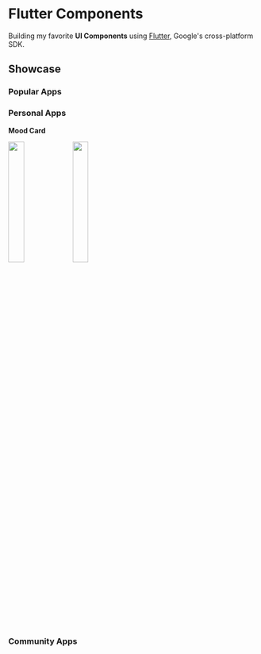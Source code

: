# Flutter Components

Building my favorite **UI Components** using [Flutter](https://flutter.dev/), Google's cross-platform SDK.

## Showcase

### Popular Apps

### Personal Apps

**Mood Card**

<img src="https://github.com/ldcstudio/flutter_components/assets/27798623/81aa8537-0e08-4e76-9a57-ce8f37357f54" width="25%" height="25%"/>
<img src="https://github.com/ldcstudio/flutter_components/assets/27798623/5983fc1c-ac77-42df-bd17-bb1efa63d579" width="25%" height="25%"/>

### Community Apps

